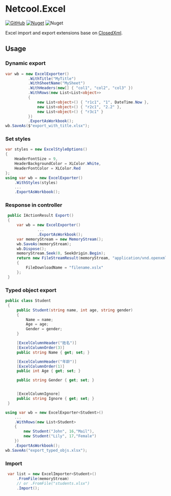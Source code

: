 # Netcool.Excel
[![GitHub](https://img.shields.io/github/license/neilq/Netcool)](https://github.com/NeilQ/Netcool/blob/master/LICENSE)
[![Nuget](https://img.shields.io/nuget/v/Netcool.Excel)](https://www.nuget.org/packages/Netcool.Excel/)
![Nuget](https://img.shields.io/nuget/dt/Netcool.Excel)

Excel import and export extensions base on [ClosedXml](https://github.com/ClosedXML/ClosedXML).

## Usage

### Dynamic export
```c#
var wb = new ExcelExporter()
          .WithTitle("MyTitle")
          .WithSheetName("MySheet")
          .WithHeaders(new[] { "col1", "col2", "col3" })
          .WithRows(new List<List<object>>
          {
              new List<object>() { "r1c1", "1", DateTime.Now },
              new List<object>() { "r2c1", "2.2" },
              new List<object>() { "r3c1" }
          })
          .ExportAsWorkbook();
wb.SaveAs($"export_with_title.xlsx");
```

### Set styles
```c#
var styles = new ExcelStyleOptions()
{
    HeaderFontSize = 9,
    HeaderBackgroundColor = XLColor.White,
    HeaderFontColor = XLColor.Red
};
using var wb = new ExcelExporter()
    .WithStyles(styles)
    ...
    .ExportAsWorkbook();
```

### Response in controller 
```c#
 public IActionResult Export()
 {
     var wb = new ExcelExporter()
              ...
              .ExportAsWorkbook();
     var memoryStream = new MemoryStream();
     wb.SaveAs(memoryStream);
     wb.Dispose();
     memoryStream.Seek(0, SeekOrigin.Begin);
     return new FileStreamResult(memoryStream, "application/vnd.openxmlformats-officedocument.spreadsheetml.sheet")
     {
         FileDownloadName = "filename.xslx"
     };
 }
```

### Typed object export
```c#
public class Student
 {
     public Student(string name, int age, string gender)
     {
         Name = name;
         Age = age;
         Gender = gender;
     }

     [ExcelColumnHeader("姓名")]
     [ExcelColumnOrder(3)]
     public string Name { get; set; }

     [ExcelColumnHeader("年龄")]
     [ExcelColumnOrder(1)]
     public int Age { get; set; }

     public string Gender { get; set; }


     [ExcelColumnIgnore]
     public string Ignore { get; set; }
 }
```

```c#
using var wb = new ExcelExporter<Student>()
    ...
    .WithRows(new List<Student>
    {
        new Student("John", 16,"Mail"),
        new Student("Lily", 17,"Female")
    })
    .ExportAsWorkbook();
wb.SaveAs("export_typed_objs.xlsx");
```

### Import
```c#
 var list = new ExcelImporter<Student>()
     .FromFile(memoryStream)
     // or .FromFile("students.xlsx")
     .Import();
```
